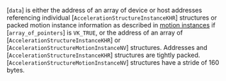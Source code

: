 [`data`] is either the address of an array of device or host addresses
referencing individual [`AccelerationStructureInstanceKHR`]
structures
or packed motion instance information as described in
[motion instances](https://www.khronos.org/registry/vulkan/specs/1.3-extensions/html/vkspec.html#acceleration-structure-motion-instances)
if [`array_of_pointers`] is `VK_TRUE`, or the address of an array of
[`AccelerationStructureInstanceKHR`]
or [`AccelerationStructureMotionInstanceNV`]
structures.
Addresses and [`AccelerationStructureInstanceKHR`] structures are
tightly packed.
[`AccelerationStructureMotionInstanceNV`] structures have a stride
of 160 bytes.